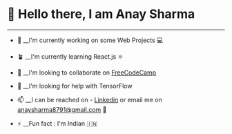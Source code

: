 # 👋 Hello there, I am Anay Sharma
---
* 🔭 __I'm currently working on some Web Projects 💻

* 🪴 __I'm currently learning React.js ⚛️

* 🤝 __I'm looking to collaborate on [FreeCodeCamp](https://www.freecodecamp.org/Anay)

* 🤔 __I'm looking for help with TensorFlow

* 📫 __I can be reached on 
       - [Linkedin](https://www.linkedin.com/in/anay-sharma-b3785321a/)
       or email me on anaysharma8791@gmail.com 📩

* ⚡ __Fun fact : I'm Indian 🇮🇳
